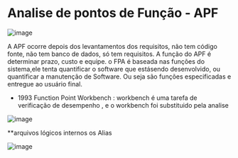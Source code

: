 # Analise de pontos de Função - APF

![image](https://github.com/aevilesaguiar/apf-analise-de-pontos-de-funcao/assets/52088444/783a8c06-bac9-4258-9116-bfc792e50a9c)

A APF ocorre depois dos levantamentos dos requisitos, não tem código fonte, não tem banco de dados, só tem requisitos.
A função do APF é determinar prazo, custo e equipe.
o FPA é baseada nas funções do sistema,ele tenta quantificar o software que estásendo desenvolvido, ou quantificar a manutenção de Software.
Ou seja são funções especificadas e entregue ao usuário final.

- 1993 Function Point Workbench : workbench é uma tarefa de verificação de desempenho , e o workbench foi substituido pela analise

![image](https://github.com/aevilesaguiar/apf-analise-de-pontos-de-funcao/assets/52088444/813d229c-659c-4369-8dec-765d182269ec)

**arquivos lógicos internos os Alias

![image](https://github.com/aevilesaguiar/apf-analise-de-pontos-de-funcao/assets/52088444/15a61050-80d8-40d0-a187-7547f4e0022f)
